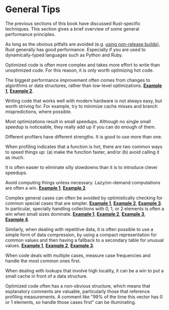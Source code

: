 # General Tips

The previous sections of this book have discussed Rust-specific techniques.
This section gives a brief overview of some general performance principles.

As long as the obvious pitfalls are avoided (e.g. [using non-release builds]),
Rust generally has good performance. Especially if you are used to
dynamically-typed languages such as Python and Ruby.

[using non-release builds]: build-configuration.md

Optimized code is often more complex and takes more effort to write than
unoptimized code. For this reason, it is only worth optimizing hot code.

The biggest performance improvement often comes from changes to algorithms or
data structures, rather than low-level optimizations.
[**Example 1**](https://github.com/rust-lang/rust/pull/53383/commits/5745597e6195fe0591737f242d02350001b6c590),
[**Example 2**](https://github.com/rust-lang/rust/pull/54318/commits/154be2c98cf348de080ce951df3f73649e8bb1a6).

Writing code that works well with modern hardware is not always easy, but worth
striving for. For example, try to minimize cache misses and branch
mispredictions, where possible.

Most optimizations result in small speedups. Although no single small speedup
is noticeable, they really add up if you can do enough of them.

Different profilers have different strengths. It is good to use more than one.

When profiling indicates that a function is hot, there are two common ways to
speed things up: (a) make the function faster, and/or (b) avoid calling it as
much.

It is often easier to eliminate silly slowdowns than it is to introduce clever
speedups.

Avoid computing things unless necessary. Lazy/on-demand computations are
often a win.
[**Example 1**](https://github.com/rust-lang/rust/pull/36592/commits/80a44779f7a211e075da9ed0ff2763afa00f43dc),
[**Example 2**](https://github.com/rust-lang/rust/pull/50339/commits/989815d5670826078d9984a3515eeb68235a4687).

Complex general cases can often be avoided by optimistically checking for
common special cases that are simpler.
[**Example 1**](https://github.com/rust-lang/rust/pull/68790/commits/d62b6f204733d255a3e943388ba99f14b053bf4a),
[**Example 2**](https://github.com/rust-lang/rust/pull/53733/commits/130e55665f8c9f078dec67a3e92467853f400250),
[**Example 3**](https://github.com/rust-lang/rust/pull/65260/commits/59e41edcc15ed07de604c61876ea091900f73649).
In particular, specially handling collections with 0, 1, or 2 elements is often
a win when small sizes dominate.
[**Example 1**](https://github.com/rust-lang/rust/pull/50932/commits/2ff632484cd8c2e3b123fbf52d9dd39b54a94505),
[**Example 2**](https://github.com/rust-lang/rust/pull/64627/commits/acf7d4dcdba4046917c61aab141c1dec25669ce9),
[**Example 3**](https://github.com/rust-lang/rust/pull/64949/commits/14192607d38f5501c75abea7a4a0e46349df5b5f),
[**Example 4**](https://github.com/rust-lang/rust/pull/64949/commits/d1a7bb36ad0a5932384eac03d3fb834efc0317e5).

Similarly, when dealing with repetitive data, it is often possible to use a
simple form of data compression, by using a compact representation for common
values and then having a fallback to a secondary table for unusual values.
[**Example 1**](https://github.com/rust-lang/rust/pull/54420/commits/b2f25e3c38ff29eebe6c8ce69b8c69243faa440d),
[**Example 2**](https://github.com/rust-lang/rust/pull/59693/commits/fd7f605365b27bfdd3cd6763124e81bddd61dd28),
[**Example 3**](https://github.com/rust-lang/rust/pull/65750/commits/eea6f23a0ed67fd8c6b8e1b02cda3628fee56b2f).

When code deals with multiple cases, measure case frequencies and handle the
most common ones first.

When dealing with lookups that involve high locality, it can be a win to put a
small cache in front of a data structure.

Optimized code often has a non-obvious structure, which means that explanatory
comments are valuable, particularly those that reference profiling
measurements. A comment like "99% of the time this vector has 0 or 1 elements,
so handle those cases first" can be illuminating.
